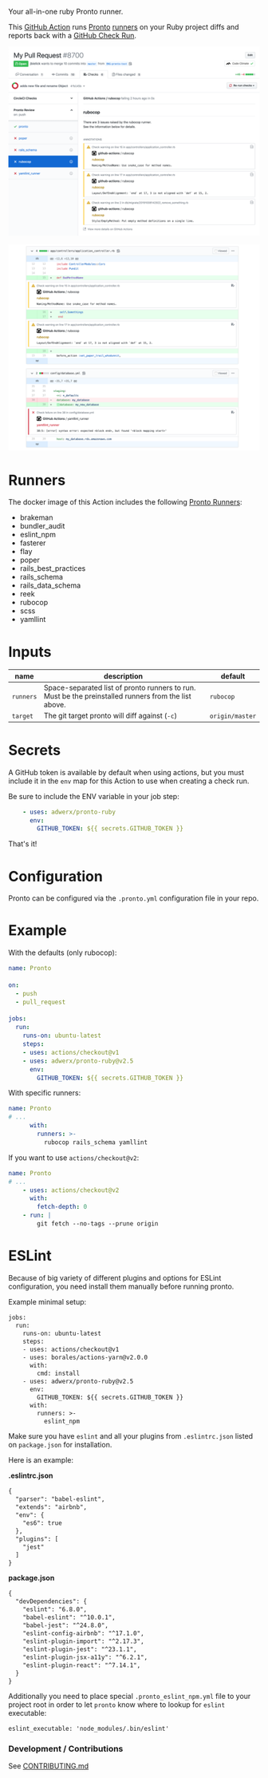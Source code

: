 Your all-in-one ruby Pronto runner.

This [GitHub Action](https://github.com/features/actions) runs [Pronto](https://github.com/prontolabs/pronto) [runners](https://github.com/prontolabs/pronto#runners) on your Ruby project diffs and reports back with a [GitHub Check Run](https://developer.github.com/apps/quickstart-guides/creating-ci-tests-with-the-checks-api/).

![check runs](static/checkrun.png)

![annotations](static/annotations.png)

# Runners
The docker image of this Action includes the following [Pronto Runners](https://github.com/prontolabs/pronto#runners):

- brakeman
- bundler_audit
- eslint_npm
- fasterer
- flay
- poper
- rails_best_practices
- rails_schema
- rails_data_schema
- reek
- rubocop
- scss
- yamllint

# Inputs

| name | description | default |
| --- | --- | --- |
| `runners` | Space-separated list of pronto runners to run. Must be the preinstalled runners from the list above. | `rubocop` |
| `target` | The git target pronto will diff against (`-c`) | `origin/master` |

# Secrets

A GitHub token is available by default when using actions, but you must include it in the `env` map for this Action to use when creating a check run.

Be sure to include the ENV variable in your job step:

```yaml
    - uses: adwerx/pronto-ruby
      env:
        GITHUB_TOKEN: ${{ secrets.GITHUB_TOKEN }}
```

That's it!

# Configuration

Pronto can be configured via the `.pronto.yml` configuration file in your repo.

# Example

With the defaults (only rubocop):

```yaml
name: Pronto

on:
  - push
  - pull_request

jobs:
  run:
    runs-on: ubuntu-latest
    steps:
    - uses: actions/checkout@v1
    - uses: adwerx/pronto-ruby@v2.5
      env:
        GITHUB_TOKEN: ${{ secrets.GITHUB_TOKEN }}
```

With specific runners:

```yaml
name: Pronto
# ...
      with:
        runners: >-
          rubocop rails_schema yamllint
```

If you want to use `actions/checkout@v2`:

```yaml
name: Pronto
# ...
    - uses: actions/checkout@v2
      with:
        fetch-depth: 0
    - run: |
        git fetch --no-tags --prune origin
```

# ESLint

Because of big variety of different plugins and options for ESLint configuration, you need install them manually before running pronto.

Example minimal setup:

```
jobs:
  run:
    runs-on: ubuntu-latest
    steps:
    - uses: actions/checkout@v1
    - uses: borales/actions-yarn@v2.0.0
      with:
        cmd: install
    - uses: adwerx/pronto-ruby@v2.5
      env:
        GITHUB_TOKEN: ${{ secrets.GITHUB_TOKEN }}
      with:
        runners: >-
          eslint_npm
```

Make sure you have `eslint` and all your plugins from `.eslintrc.json` listed on `package.json` for installation.

Here is an example:

__.eslintrc.json__

```
{
  "parser": "babel-eslint",
  "extends": "airbnb",
  "env": {
    "es6": true
  },
  "plugins": [
    "jest"
  ]
}
```

__package.json__

```
{
  "devDependencies": {
    "eslint": "6.8.0",
    "babel-eslint": "^10.0.1",
    "babel-jest": "^24.8.0",
    "eslint-config-airbnb": "^17.1.0",
    "eslint-plugin-import": "^2.17.3",
    "eslint-plugin-jest": "^23.1.1",
    "eslint-plugin-jsx-a11y": "^6.2.1",
    "eslint-plugin-react": "^7.14.1",
  }
}
```

Additionally you need to place special `.pronto_eslint_npm.yml` file to your project root in order to let `pronto` know where to lookup for `eslint` executable:

```
eslint_executable: 'node_modules/.bin/eslint'
```

### Development / Contributions

See [CONTRIBUTING.md](./CONTRIBUTING.md)
